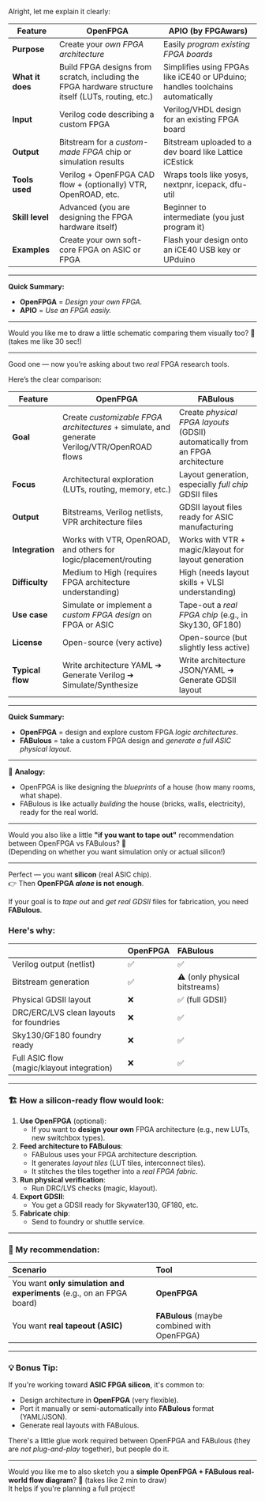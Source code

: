 
Alright, let me explain it clearly:

| Feature          | OpenFPGA                               | APIO (by FPGAwars)                        |
|------------------|----------------------------------------|-------------------------------------------|
| **Purpose**      | Create your *own FPGA architecture*    | Easily *program existing FPGA boards*     |
| **What it does** | Build FPGA designs from scratch, including the FPGA hardware structure itself (LUTs, routing, etc.) | Simplifies using FPGAs like iCE40 or UPduino; handles toolchains automatically |
| **Input**        | Verilog code describing a custom FPGA | Verilog/VHDL design for an existing FPGA board |
| **Output**       | Bitstream for a *custom-made FPGA* chip or simulation results | Bitstream uploaded to a dev board like Lattice iCEstick |
| **Tools used**   | Verilog + OpenFPGA CAD flow + (optionally) VTR, OpenROAD, etc. | Wraps tools like yosys, nextpnr, icepack, dfu-util |
| **Skill level**  | Advanced (you are designing the FPGA hardware itself) | Beginner to intermediate (you just program it) |
| **Examples**     | Create your own soft-core FPGA on ASIC or FPGA | Flash your design onto an iCE40 USB key or UPduino |

---

**Quick Summary:**
- **OpenFPGA** = *Design your own FPGA.*
- **APIO** = *Use an FPGA easily.*

---

Would you like me to draw a little schematic comparing them visually too? 🎨 (takes me like 30 sec!)

---

Good one — now you’re asking about two *real* FPGA research tools.

Here’s the clear comparison:

| Feature            | **OpenFPGA**                                          | **FABulous**                                           |
|--------------------|--------------------------------------------------------|--------------------------------------------------------|
| **Goal**           | Create *customizable FPGA architectures* + simulate, and generate Verilog/VTR/OpenROAD flows | Create *physical FPGA layouts* (GDSII) automatically from an FPGA architecture |
| **Focus**          | Architectural exploration (LUTs, routing, memory, etc.) | Layout generation, especially *full chip* GDSII files |
| **Output**         | Bitstreams, Verilog netlists, VPR architecture files    | GDSII layout files ready for ASIC manufacturing |
| **Integration**    | Works with VTR, OpenROAD, and others for logic/placement/routing | Works with VTR + magic/klayout for layout generation |
| **Difficulty**     | Medium to High (requires FPGA architecture understanding) | High (needs layout skills + VLSI understanding) |
| **Use case**       | Simulate or implement a *custom FPGA design* on FPGA or ASIC | Tape-out a *real FPGA chip* (e.g., in Sky130, GF180) |
| **License**        | Open-source (very active)                              | Open-source (but slightly less active)                 |
| **Typical flow**   | Write architecture YAML ➔ Generate Verilog ➔ Simulate/Synthesize | Write architecture JSON/YAML ➔ Generate GDSII layout |

---

**Quick Summary:**
- **OpenFPGA** = design and explore custom FPGA *logic architectures*.
- **FABulous** = take a custom FPGA design and *generate a full ASIC physical layout*.

---
🔵 **Analogy:**  
- OpenFPGA is like designing the *blueprints* of a house (how many rooms, what shape).  
- FABulous is like actually *building* the house (bricks, walls, electricity), ready for the real world.

---

Would you also like a little **"if you want to tape out"** recommendation between OpenFPGA vs FABulous? 🚀  
(Depending on whether you want simulation only or actual silicon!)

---

Perfect — you want **silicon** (real ASIC chip).  
👉 Then **OpenFPGA *alone* is not enough**.

If your goal is to *tape out* and *get real GDSII* files for fabrication, you need **FABulous**.

### Here's why:

| | **OpenFPGA** | **FABulous** |
|:--|:--|:--|
| Verilog output (netlist) | ✅ | ✅ |
| Bitstream generation | ✅ | ⚠️ (only physical bitstreams) |
| Physical GDSII layout | ❌ | ✅ (full GDSII) |
| DRC/ERC/LVS clean layouts for foundries | ❌ | ✅ |
| Sky130/GF180 foundry ready | ❌ | ✅ |
| Full ASIC flow (magic/klayout integration) | ❌ | ✅ |

---

### 🏗️ How a **silicon-ready** flow would look:

1. **Use OpenFPGA** (optional):  
   - If you want to **design your own** FPGA architecture (e.g., new LUTs, new switchbox types).
2. **Feed architecture to FABulous**:  
   - FABulous uses your FPGA architecture description.
   - It generates *layout tiles* (LUT tiles, interconnect tiles).
   - It stitches the tiles together into a *real FPGA fabric*.
3. **Run physical verification**:  
   - Run DRC/LVS checks (magic, klayout).
4. **Export GDSII**:  
   - You get a GDSII ready for Skywater130, GF180, etc.
5. **Fabricate chip**:  
   - Send to foundry or shuttle service.

---

### 🚀 My recommendation:

| Scenario | Tool |
|:--|:--|
| You want **only simulation and experiments** (e.g., on an FPGA board) | **OpenFPGA** |
| You want **real tapeout (ASIC)** | **FABulous** (maybe combined with OpenFPGA) |

---

### 💡 Bonus Tip:

If you're working toward **ASIC FPGA silicon**, it's common to:
- Design architecture in **OpenFPGA** (very flexible).
- Port it manually or semi-automatically into **FABulous** format (YAML/JSON).
- Generate real layouts with FABulous.

There's a little glue work required between OpenFPGA and FABulous (they are *not plug-and-play* together), but people do it.

---

Would you like me to also sketch you a **simple OpenFPGA + FABulous real-world flow diagram**? 🎯 (takes like 2 min to draw)  
It helps if you're planning a full project!
